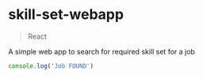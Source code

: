 # skill-set-webapp
> React


A simple web app to search for required skill set for a job
```js
console.log('Job FOUND')
```
